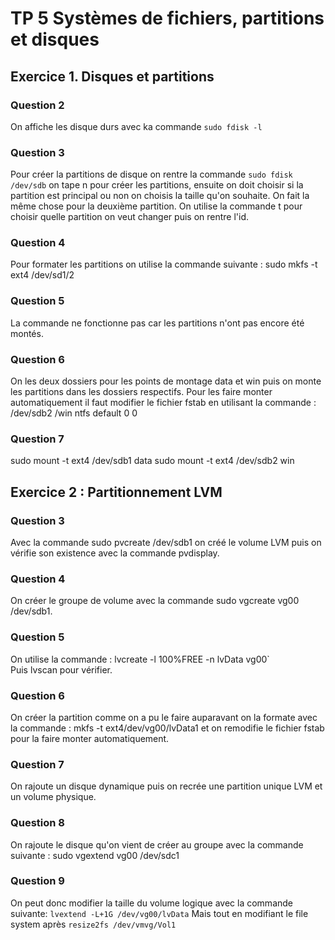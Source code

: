 ﻿#  TP 5 Systèmes de fichiers, partitions et disques

## Exercice 1. Disques et partitions 

### Question 2 
On affiche les disque durs avec ka commande  ``sudo fdisk -l`` 

### Question 3 
Pour créer la partitions de disque on rentre la commande ``sudo fdisk /dev/sdb`` on tape n pour créer les partitions, ensuite on doit choisir si la partition est principal ou non on choisis la taille qu'on souhaite. On fait la même chose pour la deuxième partition. On utilise la commande t pour choisir quelle partition on veut changer puis on rentre l'id.

### Question 4
Pour formater les partitions on utilise la commande suivante : sudo mkfs -t ext4 /dev/sd1/2

### Question 5 
La commande ne fonctionne pas car les partitions n'ont pas encore été montés.

### Question 6 
On les deux dossiers pour les points de montage data et win puis on monte les partitions dans les dossiers respectifs. Pour les faire monter automatiquement il faut modifier le fichier fstab en utilisant la commande : 
/dev/sdb2 /win ntfs default 0 0 

### Question 7 
sudo mount -t ext4 /dev/sdb1 data 
sudo mount -t ext4 /dev/sdb2 win

## Exercice 2 : Partitionnement LVM

### Question 3 
Avec la commande sudo pvcreate /dev/sdb1 on créé le volume LVM puis on vérifie son existence avec la commande pvdisplay.

### Question 4 
On créer le groupe de volume avec la commande sudo vgcreate vg00 /dev/sdb1.

### Question 5 
On utilise la commande : lvcreate -l 100%FREE -n lvData vg00`  
Puis lvscan pour vérifier.

### Question 6 
On créer la partition comme on a pu le faire auparavant on la formate avec la commande : mkfs -t ext4/dev/vg00/lvData1 et on remodifie le fichier fstab pour la faire monter automatiquement.

### Question 7 
On rajoute un disque dynamique puis on recrée une partition unique LVM et un volume physique.

### Question 8
On rajoute le disque qu'on vient de créer au groupe avec la commande suivante : sudo  vgextend vg00 /dev/sdc1

### Question 9 
 On peut donc modifier la taille du volume logique avec la commande suivante:   `lvextend -L+1G /dev/vg00/lvData` 
  Mais tout en modifiant le file system après  `resize2fs /dev/vmvg/Vol1`

